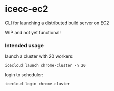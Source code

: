 # icecc-ec2

CLI for launching a distributed build server on EC2 

WIP and not yet functional!

### Intended usage

launch a cluster with 20 workers:

```
icecloud launch chrome-cluster -n 20
```

login to scheduler:

```
icecloud login chrome-cluster
```